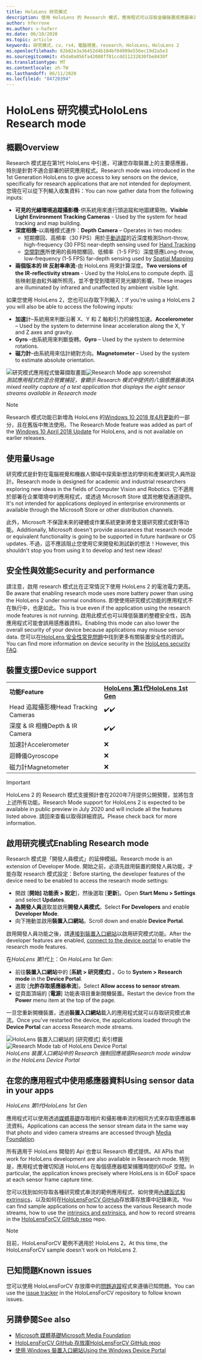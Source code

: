 ```yaml
---
title: HoloLens 研究模式
description: 使用 HoloLens 的 Research 模式，應用程式可以存取金鑰裝置感應器串流（深度、環境追蹤和 IR-反射率）。
author: hferrone
ms.author: v-haferr
ms.date: 06/10/2020
ms.topic: article
keywords: 研究模式，cv，rs4，電腦視覺，research，HoloLens，HoloLens 2
ms.openlocfilehash: 62b82e3a36452d4b104bf04999e556ec19d2a5e3
ms.sourcegitcommit: 45da0a056fa42088ff81ccdd11232830fbe8430f
ms.translationtype: MT
ms.contentlocale: zh-TW
ms.lasthandoff: 06/11/2020
ms.locfileid: "84720394"
---
```

# <a name="hololens-research-mode"></a><span data-ttu-id="e5655-104">HoloLens 研究模式</span><span class="sxs-lookup"><span data-stu-id="e5655-104">HoloLens Research mode</span></span>

## <a name="overview"></a><span data-ttu-id="e5655-105">概觀</span><span class="sxs-lookup"><span data-stu-id="e5655-105">Overview</span></span>

<span data-ttu-id="e5655-106">Research 模式是在第1代 HoloLens 中引進，可讓您存取裝置上的主要感應器，特別是針對不適合部署的研究應用程式。</span><span class="sxs-lookup"><span data-stu-id="e5655-106">Research mode was introduced in the 1st Generation HoloLens to give access to key sensors on the device, specifically for research applications that are not intended for deployment.</span></span> <span data-ttu-id="e5655-107">您現在可以從下列輸入收集資料：</span><span class="sxs-lookup"><span data-stu-id="e5655-107">You can now gather data from the following inputs:</span></span>

* <span data-ttu-id="e5655-108">**可見的光線環境追蹤攝影機**-供系統用來進行頭追蹤和地圖建築物。</span><span class="sxs-lookup"><span data-stu-id="e5655-108">**Visible Light Environment Tracking Cameras** - Used by the system for head tracking and map building.</span></span>
* <span data-ttu-id="e5655-109">**深度相機**–以兩種模式運作：</span><span class="sxs-lookup"><span data-stu-id="e5655-109">**Depth Camera** – Operates in two modes:</span></span>  
    + <span data-ttu-id="e5655-110">短期擲回、高頻率（30 FPS）用於[手動追蹤](interaction-fundamentals.md)的近深度檢測</span><span class="sxs-lookup"><span data-stu-id="e5655-110">Short-throw, high-frequency (30 FPS) near-depth sensing used for [Hand Tracking](interaction-fundamentals.md)</span></span>
    + <span data-ttu-id="e5655-111">[空間對應](spatial-mapping.md)所使用的長時間擲回、低頻率（1-5 FPS）深度感應</span><span class="sxs-lookup"><span data-stu-id="e5655-111">Long-throw, low-frequency (1-5 FPS) far-depth sensing used by [Spatial Mapping](spatial-mapping.md)</span></span>
* <span data-ttu-id="e5655-112">**兩個版本的 IR 反射率串流**-由 HoloLens 用來計算深度。</span><span class="sxs-lookup"><span data-stu-id="e5655-112">**Two versions of the IR-reflectivity stream** - Used by the HoloLens to compute depth.</span></span> <span data-ttu-id="e5655-113">這些映射是由紅外線所照亮，並不會受到環境可見光線的影響。</span><span class="sxs-lookup"><span data-stu-id="e5655-113">These images are illuminated by infrared and unaffected by ambient visible light.</span></span>

<span data-ttu-id="e5655-114">如果您使用 HoloLens 2，您也可以存取下列輸入：</span><span class="sxs-lookup"><span data-stu-id="e5655-114">If you're using a HoloLens 2 you will also be able to access the following inputs:</span></span>

* <span data-ttu-id="e5655-115">**加速**計–系統用來判斷沿著 X、Y 和 Z 軸和引力的線性加速。</span><span class="sxs-lookup"><span data-stu-id="e5655-115">**Accelerometer** – Used by the system to determine linear acceleration along the X, Y and Z axes and gravity.</span></span>
* <span data-ttu-id="e5655-116">**Gyro** –由系統用來判斷旋轉。</span><span class="sxs-lookup"><span data-stu-id="e5655-116">**Gyro** – Used by the system to determine rotations.</span></span>
* <span data-ttu-id="e5655-117">**磁力計**–由系統用來估計絕對方向。</span><span class="sxs-lookup"><span data-stu-id="e5655-117">**Magnetometer** – Used by the system to estimate absolute orientation.</span></span>

<span data-ttu-id="e5655-118">![研究模式應用程式螢幕擷取畫面](images/sensor-stream-viewer.jpg)</span><span class="sxs-lookup"><span data-stu-id="e5655-118">![Research Mode app screenshot](images/sensor-stream-viewer.jpg)</span></span><br>
<span data-ttu-id="e5655-119">*測試應用程式的混合現實捕捉，會顯示 Research 模式中提供的八個感應器串流*</span><span class="sxs-lookup"><span data-stu-id="e5655-119">*A mixed reality capture of a test application that displays the eight sensor streams available in Research mode*</span></span>

> [!NOTE]
> <span data-ttu-id="e5655-120">Research 模式功能已新增為 HoloLens 的[Windows 10 2018 年4月更新](release-notes-april-2018.md)的一部分，且在舊版中無法使用。</span><span class="sxs-lookup"><span data-stu-id="e5655-120">The Research Mode feature was added as part of the [Windows 10 April 2018 Update](release-notes-april-2018.md) for HoloLens, and is not available on earlier releases.</span></span>

## <a name="usage"></a><span data-ttu-id="e5655-121">使用量</span><span class="sxs-lookup"><span data-stu-id="e5655-121">Usage</span></span>

<span data-ttu-id="e5655-122">研究模式是針對在電腦視覺和機器人領域中探索新想法的學術和產業研究人員所設計。</span><span class="sxs-lookup"><span data-stu-id="e5655-122">Research mode is designed for academic and industrial researchers exploring new ideas in the fields of Computer Vision and Robotics.</span></span>  <span data-ttu-id="e5655-123">它不適用於部署在企業環境中的應用程式，或透過 Microsoft Store 或其他散發通道提供。</span><span class="sxs-lookup"><span data-stu-id="e5655-123">It's not intended for applications deployed in enterprise environments or available through the Microsoft Store or other distribution channels.</span></span>

<span data-ttu-id="e5655-124">此外，Microsoft 不保證未來的硬體或作業系統更新將會支援研究模式或對等功能。</span><span class="sxs-lookup"><span data-stu-id="e5655-124">Additionally, Microsoft doesn't provide assurances that research mode or equivalent functionality is going to be supported in future hardware or OS updates.</span></span> <span data-ttu-id="e5655-125">不過，這不應該阻止您使用它來開發和測試新的想法！</span><span class="sxs-lookup"><span data-stu-id="e5655-125">However, this shouldn't stop you from using it to develop and test new ideas!</span></span>

## <a name="security-and-performance"></a><span data-ttu-id="e5655-126">安全性與效能</span><span class="sxs-lookup"><span data-stu-id="e5655-126">Security and performance</span></span>

<span data-ttu-id="e5655-127">請注意，啟用 research 模式比在正常情況下使用 HoloLens 2 的電池電力更高。</span><span class="sxs-lookup"><span data-stu-id="e5655-127">Be aware that enabling research mode uses more battery power than using the HoloLens 2 under normal conditions.</span></span> <span data-ttu-id="e5655-128">即使使用研究模式功能的應用程式不在執行中，也是如此。</span><span class="sxs-lookup"><span data-stu-id="e5655-128">This is true even if the application using the research mode features is not running.</span></span>  <span data-ttu-id="e5655-129">啟用此模式也可以降低裝置的整體安全性，因為應用程式可能會誤用感應器資料。</span><span class="sxs-lookup"><span data-stu-id="e5655-129">Enabling this mode can also lower the overall security of your device because applications may misuse sensor data.</span></span>  <span data-ttu-id="e5655-130">您可以在[HoloLens 安全性常見問題](https://docs.microsoft.com/hololens/hololens-faq-security)中找到更多有關裝置安全性的資訊。</span><span class="sxs-lookup"><span data-stu-id="e5655-130">You can find more information on device security in the [HoloLens security FAQ](https://docs.microsoft.com/hololens/hololens-faq-security).</span></span>  


## <a name="device-support"></a><span data-ttu-id="e5655-131">裝置支援</span><span class="sxs-lookup"><span data-stu-id="e5655-131">Device support</span></span>

<table>
    <colgroup>
    <col width="50%" />
    <col width="50%" />
    <!-- <col width="33%" /> -->
    </colgroup>
    <tr>
        <td><span data-ttu-id="e5655-132"><strong>功能</strong></span><span class="sxs-lookup"><span data-stu-id="e5655-132"><strong>Feature</strong></span></span></td>
        <td><span data-ttu-id="e5655-133"><a href="hololens-hardware-details.md"><strong>HoloLens 第1代</strong></a></span><span class="sxs-lookup"><span data-stu-id="e5655-133"><a href="hololens-hardware-details.md"><strong>HoloLens 1st Gen</strong></a></span></span></td>
        <!-- <td><a href="hololens2-hardware.md"><strong>HoloLens 2</strong></a></td> -->
    </tr>
     <tr>
        <td><span data-ttu-id="e5655-134">Head 追蹤攝影機</span><span class="sxs-lookup"><span data-stu-id="e5655-134">Head Tracking Cameras</span></span></td>
        <td><span data-ttu-id="e5655-135">✔️</span><span class="sxs-lookup"><span data-stu-id="e5655-135">✔️</span></span></td>
        <!-- <td>❌</td> -->
    </tr>
    <tr>
        <td><span data-ttu-id="e5655-136">深度 & IR 相機</span><span class="sxs-lookup"><span data-stu-id="e5655-136">Depth & IR Camera</span></span></td>
        <td><span data-ttu-id="e5655-137">✔️</span><span class="sxs-lookup"><span data-stu-id="e5655-137">✔️</span></span></td>
        <!-- <td>❌</td> -->
    </tr>
    <tr>
        <td><span data-ttu-id="e5655-138">加速計</span><span class="sxs-lookup"><span data-stu-id="e5655-138">Accelerometer</span></span></td>
        <td>❌</td>
        <!-- <td>❌</td> -->
    </tr>
    <tr>
        <td><span data-ttu-id="e5655-139">迴轉儀</span><span class="sxs-lookup"><span data-stu-id="e5655-139">Gyroscope</span></span></td>
        <td>❌</td>
        <!-- <td>❌</td> -->
    </tr>
    <tr>
        <td><span data-ttu-id="e5655-140">磁力計</span><span class="sxs-lookup"><span data-stu-id="e5655-140">Magnetometer</span></span></td>
        <td>❌</td>
        <!-- <td>❌</td> -->
    </tr>
</table>

> [!IMPORTANT]
> <span data-ttu-id="e5655-141">HoloLens 2 的 Research 模式支援預計會在2020年7月提供公開預覽，並將包含上述所有功能。</span><span class="sxs-lookup"><span data-stu-id="e5655-141">Research Mode support for HoloLens 2 is expected to be available in public preview in July 2020 and will include all the features listed above.</span></span> <span data-ttu-id="e5655-142">請回來查看以取得詳細資訊。</span><span class="sxs-lookup"><span data-stu-id="e5655-142">Please check back for more information.</span></span> 

## <a name="enabling-research-mode"></a><span data-ttu-id="e5655-143">啟用研究模式</span><span class="sxs-lookup"><span data-stu-id="e5655-143">Enabling Research mode</span></span>

<span data-ttu-id="e5655-144">Research 模式是「開發人員模式」的延伸模組。</span><span class="sxs-lookup"><span data-stu-id="e5655-144">Research mode is an extension of Developer Mode.</span></span> <span data-ttu-id="e5655-145">開始之前，必須先啟用裝置的開發人員功能，才能存取 research 模式設定：</span><span class="sxs-lookup"><span data-stu-id="e5655-145">Before starting, the developer features of the device need to be enabled to access the research mode settings:</span></span> 

* <span data-ttu-id="e5655-146">開啟 [**開始] 功能表 > 設定**]，然後選取 [**更新**]。</span><span class="sxs-lookup"><span data-stu-id="e5655-146">Open **Start Menu > Settings** and select **Updates**.</span></span>
* <span data-ttu-id="e5655-147">**為開發人員**選取並啟用**開發人員模式**。</span><span class="sxs-lookup"><span data-stu-id="e5655-147">Select **For Developers** and enable **Developer Mode**.</span></span>
* <span data-ttu-id="e5655-148">向下捲動並啟用**裝置入口網站**。</span><span class="sxs-lookup"><span data-stu-id="e5655-148">Scroll down and enable **Device Portal**.</span></span>

<span data-ttu-id="e5655-149">啟用開發人員功能之後，請[連接到裝置入口網站](https://docs.microsoft.com/windows/uwp/debug-test-perf/device-portal-hololens)以啟用研究模式功能。</span><span class="sxs-lookup"><span data-stu-id="e5655-149">After the developer features  are enabled, [connect to the device portal](https://docs.microsoft.com/windows/uwp/debug-test-perf/device-portal-hololens) to enable the research mode features.</span></span>

<span data-ttu-id="e5655-150">在*HoloLens 第1代*上：</span><span class="sxs-lookup"><span data-stu-id="e5655-150">On *HoloLens 1st Gen*:</span></span>

* <span data-ttu-id="e5655-151">前往**裝置入口網站**中的 [**系統 > 研究模式]** 。</span><span class="sxs-lookup"><span data-stu-id="e5655-151">Go to **System > Research mode** in the **Device Portal**.</span></span>
* <span data-ttu-id="e5655-152">選取 [**允許存取感應器串流**]。</span><span class="sxs-lookup"><span data-stu-id="e5655-152">Select **Allow access to sensor stream**.</span></span>
* <span data-ttu-id="e5655-153">從頁面頂端的 [**電源**] 功能表項目重新開機裝置。</span><span class="sxs-lookup"><span data-stu-id="e5655-153">Restart the device from the **Power** menu item at the top of the page.</span></span>

<span data-ttu-id="e5655-154">一旦您重新開機裝置，透過**裝置入口網站**載入的應用程式就可以存取研究模式串流。</span><span class="sxs-lookup"><span data-stu-id="e5655-154">Once you've restarted the device, the applications loaded through the **Device Portal** can access Research mode streams.</span></span>

<span data-ttu-id="e5655-155">![HoloLens 裝置入口網站的 [研究模式] 索引標籤](images/ResearchModeDevPortal.png)</span><span class="sxs-lookup"><span data-stu-id="e5655-155">![Research Mode tab of HoloLens Device Portal](images/ResearchModeDevPortal.png)</span></span><br>
<span data-ttu-id="e5655-156">*HoloLens 裝置入口網站中的 Research 強制回應視窗*</span><span class="sxs-lookup"><span data-stu-id="e5655-156">*Research mode window in the HoloLens Device Portal*</span></span>

## <a name="using-sensor-data-in-your-apps"></a><span data-ttu-id="e5655-157">在您的應用程式中使用感應器資料</span><span class="sxs-lookup"><span data-stu-id="e5655-157">Using sensor data in your apps</span></span>

<span data-ttu-id="e5655-158">*HoloLens 第1代*</span><span class="sxs-lookup"><span data-stu-id="e5655-158">*HoloLens 1st Gen*</span></span>

<span data-ttu-id="e5655-159">應用程式可以使用透過[媒體基礎](https://msdn.microsoft.com/library/windows/desktop/ms694197)存取相片和攝影機串流的相同方式來存取感應器串流資料。</span><span class="sxs-lookup"><span data-stu-id="e5655-159">Applications can access the sensor stream data in the same way that photo and video camera streams are accessed through [Media Foundation](https://msdn.microsoft.com/library/windows/desktop/ms694197).</span></span> 

<span data-ttu-id="e5655-160">所有適用于 HoloLens 開發的 Api 也會以 Research 模式提供。</span><span class="sxs-lookup"><span data-stu-id="e5655-160">All APIs that work for HoloLens development are also available in Research mode.</span></span> <span data-ttu-id="e5655-161">特別是，應用程式會確切知道 HoloLens 在每個感應器框架捕獲時間的6DoF 空間。</span><span class="sxs-lookup"><span data-stu-id="e5655-161">In particular, the application  knows precisely where HoloLens is in 6DoF space at each sensor frame capture time.</span></span>

<span data-ttu-id="e5655-162">您可以找到如何存取各種研究模式串流的範例應用程式、如何使用[內建函式和 extrinsics](https://docs.microsoft.com/windows/mixed-reality/locatable-camera#locating-the-device-camera-in-the-world)，以及如何在[HoloLensForCV GitHub](https://github.com/Microsoft/HoloLensForCV)存放庫存放庫中記錄串流。</span><span class="sxs-lookup"><span data-stu-id="e5655-162">You can find sample applications on how to access the various Research mode streams, how to use the [intrinsics and extrinsics](https://docs.microsoft.com/windows/mixed-reality/locatable-camera#locating-the-device-camera-in-the-world), and how to record streams in the [HoloLensForCV GitHub repo](https://github.com/Microsoft/HoloLensForCV) repo.</span></span>

 > [!NOTE]
 > <span data-ttu-id="e5655-163">目前，HoloLensForCV 範例不適用於 HoloLens 2。</span><span class="sxs-lookup"><span data-stu-id="e5655-163">At this time, the HoloLensForCV sample doesn't work on HoloLens 2.</span></span>

## <a name="known-issues"></a><span data-ttu-id="e5655-164">已知問題</span><span class="sxs-lookup"><span data-stu-id="e5655-164">Known issues</span></span>

<span data-ttu-id="e5655-165">您可以使用 HoloLensForCV 存放庫中的[問題追蹤](https://github.com/Microsoft/HololensForCV/issues)程式來遵循已知問題。</span><span class="sxs-lookup"><span data-stu-id="e5655-165">You can use the [issue tracker](https://github.com/Microsoft/HololensForCV/issues) in the HoloLensForCV repository to follow known issues.</span></span>

## <a name="see-also"></a><span data-ttu-id="e5655-166">另請參閱</span><span class="sxs-lookup"><span data-stu-id="e5655-166">See also</span></span>

* [<span data-ttu-id="e5655-167">Microsoft 媒體基礎</span><span class="sxs-lookup"><span data-stu-id="e5655-167">Microsoft Media Foundation</span></span>](https://msdn.microsoft.com/library/windows/desktop/ms694197)
* [<span data-ttu-id="e5655-168">HoloLensForCV GitHub 存放庫</span><span class="sxs-lookup"><span data-stu-id="e5655-168">HoloLensForCV GitHub repo</span></span>](https://github.com/Microsoft/HoloLensForCV)
* [<span data-ttu-id="e5655-169">使用 Windows 裝置入口網站</span><span class="sxs-lookup"><span data-stu-id="e5655-169">Using the Windows Device Portal</span></span>](using-the-windows-device-portal.md)
